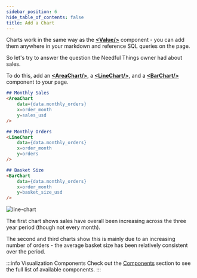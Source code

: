 ```yaml
---
sidebar_position: 6
hide_table_of_contents: false
title: Add a Chart
---
```


Charts work in the same way as the [<span class="gradient">**&lt;Value/>**</span>](/components/text-components/value) component - you can add them anywhere in your markdown and reference SQL queries on the page.

So let's try to answer the question the Needful Things owner had about sales.

To do this, add an [<span class="gradient">**&lt;AreaChart/>**</span>](/components/charts/area-chart), a [<span class="gradient">**&lt;LineChart/>**</span>](/components/charts/line-chart), and a [<span class="gradient">**&lt;BarChart/>**</span>](/components/charts/bar-chart) component to your page.

```markdown title="Add to the bottom of business-performance.md:"
## Monthly Sales
<AreaChart 
    data={data.monthly_orders} 
    x=order_month
    y=sales_usd
/>

## Monthly Orders
<LineChart 
    data={data.monthly_orders} 
    x=order_month
    y=orders
/>

## Basket Size
<BarChart 
    data={data.monthly_orders} 
    x=order_month
    y=basket_size_usd
/>
```

<div style={{textAlign: 'center'}}>

![line-chart](/img/tutorial-img/needful-things-first-chart-v2.png)

</div>

The first chart shows sales have overall been increasing across the three year period (though not every month).

The second and third charts show this is mainly due to an increasing number of orders - the average basket size has been relatively consistent over the period.

:::info Visualization Components
Check out the [Components](/components/text-components/value) section to see the full list of available components.
:::